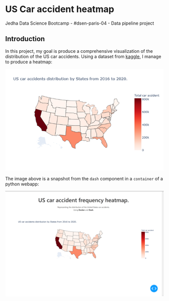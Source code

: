 # US Car accident heatmap

Jedha Data Science Bootcamp - #dsen-paris-04 - Data pipeline project

## Introduction

In this project, my goal is produce a comprehensive visualization of the distribution of the US car accidents.
Using a dataset from [kaggle](https://www.kaggle.com/sobhanmoosavi/us-accident), I manage to produce a heatmap:

![alt_text](images/heatmap.png)

The image above is a snapshot from the `dash` component in a `container` of a python webapp:

![alt_text](images/website.png)


